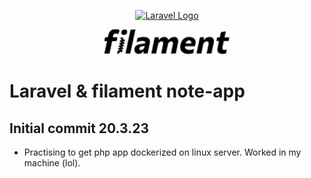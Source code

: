 <p align="center"><a href="https://laravel.com" target="_blank"><img src="https://raw.githubusercontent.com/laravel/art/master/logo-lockup/5%20SVG/2%20CMYK/1%20Full%20Color/laravel-logolockup-cmyk-red.svg" width="400" alt="Laravel Logo"></a></p>
<p align="center"><a href="https://filamentphp.com/" target="_blank"><img src="./public/filament.png" width="200" alt="Filament Logo"></a></p>


# Laravel & filament note-app

## Initial commit 20.3.23

- Practising to get php app dockerized on linux server. Worked in my machine (lol).
